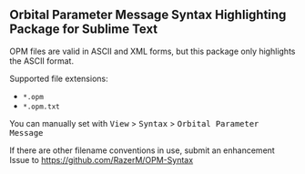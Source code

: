 ## Orbital Parameter Message Syntax Highlighting Package for Sublime Text

OPM files are valid in ASCII and XML forms, but this package only highlights the ASCII format.

Supported file extensions:

 - `*.opm`
 - `*.opm.txt`

You can manually set with <kbd>View</kbd> > <kbd>Syntax</kbd> > <kbd>Orbital Parameter Message</kbd>

If there are other filename conventions in use, submit an enhancement Issue to https://github.com/RazerM/OPM-Syntax
